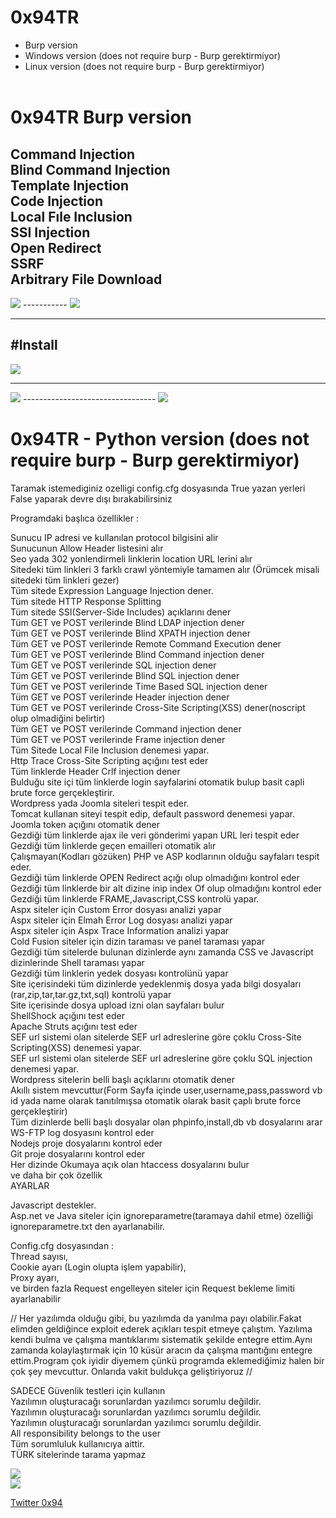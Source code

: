 
# 0x94TR

- Burp version<br>
- Windows version (does not require burp - Burp gerektirmiyor)<br>
- Linux version (does not require burp - Burp gerektirmiyor)<br><br>

# 0x94TR Burp version<br>
Command Injection<br>
Blind Command Injection<br>
Template Injection<br>
Code Injection<br>
Local Fıle Inclusion<br>
SSI Injection<br>
Open Redirect<br>
SSRF<br>
Arbitrary File Download<br>
-----------

<img src="https://raw.githubusercontent.com/antichown/0x94TR/master/watch.gif">
-----------
<img src="https://raw.githubusercontent.com/antichown/0x94TR/master/watch2.gif">

-------------
#Install
-----------------------------
<img src="https://raw.githubusercontent.com/antichown/0x94TR/master/94_1.png">

---------------------------------

<img src="https://raw.githubusercontent.com/antichown/0x94TR/master/94_2.png">
---------------------------------

<img src="https://raw.githubusercontent.com/antichown/0x94TR/master/94_3.png">

# 0x94TR - Python version (does not require burp - Burp gerektirmiyor)
Taramak istemediginiz ozelligi config.cfg dosyasında True yazan yerleri False yaparak devre dışı bırakabilirsiniz<br>

Programdaki başlıca özellikler :<br>

Sunucu IP adresi ve kullanılan protocol bilgisini alir<br>
Sunucunun Allow Header listesini alır<br>
Seo yada 302 yonlendirmeli linklerin location URL lerini alır<br>
Sitedeki tüm linkleri 3 farklı crawl yöntemiyle tamamen alır (Örümcek misali sitedeki tüm linkleri gezer)<br>
Tüm sitede Expression Language Injection dener.<br>
Tüm sitede HTTP Response Splitting<br>
Tüm sitede SSI(Server-Side Includes) açıklarını dener<br>
Tüm GET ve POST verilerinde Blind LDAP injection dener<br>
Tüm GET ve POST verilerinde Blind XPATH injection dener<br>
Tüm GET ve POST verilerinde Remote Command Execution dener<br>
Tüm GET ve POST verilerinde Blind Command injection dener<br>
Tüm GET ve POST verilerinde SQL injection dener<br>
Tüm GET ve POST verilerinde Blind SQL injection dener<br>
Tüm GET ve POST verilerinde Time Based SQL injection dener<br>
Tüm GET ve POST verilerinde Header injection dener<br>
Tüm GET ve POST verilerinde Cross-Site Scripting(XSS) dener(noscript olup olmadiğini belirtir)<br>
Tüm GET ve POST verilerinde Command injection dener<br>
Tüm GET ve POST verilerinde Frame injection dener<br>
Tüm Sitede Local File Inclusion denemesi yapar.<br>
Http Trace Cross-Site Scripting açığını test eder<br>
Tüm linklerde Header Crlf injection dener<br>
Bulduğu site içi tüm linklerde login sayfalarini otomatik bulup basit capli brute force gerçekleştirir.<br>
Wordpress yada Joomla siteleri tespit eder.<br>
Tomcat kullanan siteyi tespit edip, default password denemesi yapar.<br>
Joomla token açığını otomatik dener<br>
Gezdiği tüm linklerde ajax ile veri gönderimi yapan URL leri tespit eder<br>
Gezdiği tüm linklerde geçen emailleri otomatik alır<br>
Çalışmayan(Kodları gözüken) PHP ve ASP kodlarının olduğu sayfaları tespit eder.<br>
Gezdiği tüm linklerde OPEN Redirect açığı olup olmadığını kontrol eder<br>
Gezdiği tüm linklerde bir alt dizine inip index Of olup olmadığını kontrol eder<br>
Gezdiği tüm linklerde FRAME,Javascript,CSS kontrolü yapar.<br>
Aspx siteler için Custom Error dosyası analizi yapar<br>
Aspx siteler için Elmah Error Log dosyası analizi yapar<br>
Aspx siteler için Aspx Trace Information analizi yapar<br>
Cold Fusion siteler için dizin taraması ve panel taraması yapar<br>
Gezdiği tüm sitelerde bulunan dizinlerde aynı zamanda CSS ve Javascript dizinlerinde Shell taraması yapar<br>
Gezdiği tüm linklerin yedek dosyası kontrolünü yapar<br>
Site içerisindeki tüm dizinlerde yedeklenmiş dosya yada bilgi dosyaları (rar,zip,tar,tar.gz,txt,sql) kontrolü yapar<br>
Site içerisinde dosya upload izni olan sayfaları bulur<br>
ShellShock açığını test eder<br>
Apache Struts açığını test eder<br>
SEF url sistemi olan sitelerde SEF url adreslerine göre çoklu Cross-Site Scripting(XSS) denemesi yapar.<br>
SEF url sistemi olan sitelerde SEF url adreslerine göre çoklu SQL injection denemesi yapar.<br>
Wordpress sitelerin belli başlı açıklarını otomatik dener<br>
Akıllı sistem mevcuttur(Form Sayfa içinde user,username,pass,password vb id yada name olarak tanıtılmışsa otomatik olarak basit çaplı brute force gerçekleştirir)<br>
Tüm dizinlerde belli başlı dosyalar olan phpinfo,install,db vb dosyalarını arar<br>
WS-FTP log dosyasını kontrol eder<br>
Nodejs proje dosyalarını kontrol eder<br>
Git proje dosyalarını kontrol eder<br>
Her dizinde Okumaya açık olan htaccess dosyalarını bulur<br>
ve daha bir çok özellik<br>
AYARLAR<br>

Javascript destekler.<br>
Asp.net ve Java siteler için ignoreparametre(taramaya dahil etme) özelliği ignoreparametre.txt den ayarlanabilir.<br>


Config.cfg dosyasından :<br>
Thread sayısı,<br>
Cookie ayarı (Login olupta işlem yapabilir),<br>
Proxy ayarı,<br>
ve birden fazla Request engelleyen siteler için Request bekleme limiti ayarlanabilir<br>

// Her yazılımda olduğu gibi, bu yazılımda da yanılma payı olabilir.Fakat elimden geldiğince exploit ederek açıkları tespit etmeye çalıştım. Yazılıma kendi bulma ve çalışma mantıklarımı sistematik şekilde entegre ettim.Aynı zamanda kolaylaştırmak için 10 küsür aracın da çalışma mantığını entegre ettim.Program çok iyidir diyemem çünkü programda eklemediğimiz halen bir çok şey mevcuttur. Onlarıda vakit buldukça geliştiriyoruz //<br>

SADECE Güvenlik testleri için kullanın<br>
Yazılımın oluşturacağı sorunlardan yazılımcı sorumlu değildir.<br>
Yazılımın oluşturacağı sorunlardan yazılımcı sorumlu değildir.<br>
Yazılımın oluşturacağı sorunlardan yazılımcı sorumlu değildir.<br>
All responsibility belongs to the user<br>
Tüm sorumluluk kullanıcıya aittir.<br>
TÜRK sitelerinde tarama yapmaz<br>

<img src="https://raw.githubusercontent.com/antichown/0x94TR/master/config.png">
<br>
<img src="https://raw.githubusercontent.com/antichown/0x94TR/master/ddd.png">


<a href="https://twitter.com/0x94">Twitter 0x94</a>
